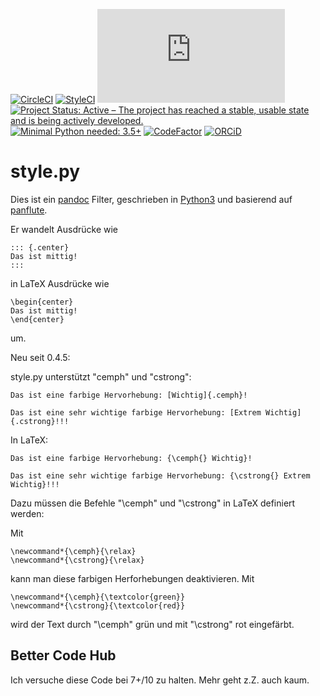 [![CircleCI](https://circleci.com/gh/NMarkgraf/style.py.svg?style=svg)](https://circleci.com/gh/NMarkgraf/style.py)
[![StyleCI](https://styleci.io/repos/126166922/shield?branch=master)](https://styleci.io/repos/126166922)
[![BCH compliance](https://bettercodehub.com/edge/badge/NMarkgraf/style.py?branch=master)](https://bettercodehub.com/)
[![Project Status: Active – The project has reached a stable, usable state and is being actively developed.](http://www.repostatus.org/badges/latest/active.svg)](http://www.repostatus.org/#active)
[![Minimal Python needed: 3.5+](https://img.shields.io/badge/Python-3.5%2B-brightgreen.svg)](https://www.python.org)
[![CodeFactor](https://www.codefactor.io/repository/github/nmarkgraf/style.py/badge)](https://www.codefactor.io/repository/github/nmarkgraf/style.py)
[![ORCiD](https://img.shields.io/badge/ORCiD-0000--0003--2007--9695-green.svg)](https://orcid.org/0000-0003-2007-9695)


# style.py

Dies ist ein [pandoc](https://pandoc.org) Filter, geschrieben in [Python3](https://www.python.org) und basierend auf [panflute](https://github.com/sergiocorreia/panflute).

Er wandelt Ausdrücke wie 

```
::: {.center}
Das ist mittig!
:::
```

in LaTeX Ausdrücke wie

```
\begin{center}
Das ist mittig!
\end{center}
```
um.


Neu seit 0.4.5:

style.py unterstützt "cemph" und "cstrong":

```
Das ist eine farbige Hervorhebung: [Wichtig]{.cemph}!

Das ist eine sehr wichtige farbige Hervorhebung: [Extrem Wichtig]{.cstrong}!!!
```

In LaTeX:

```
Das ist eine farbige Hervorhebung: {\cemph{} Wichtig}!

Das ist eine sehr wichtige farbige Hervorhebung: {\cstrong{} Extrem Wichtig}!!!
```

Dazu müssen die Befehle "\cemph" und "\cstrong" in LaTeX definiert werden:

Mit
```
\newcommand*{\cemph}{\relax}
\newcommand*{\cstrong}{\relax}
```

kann man diese farbigen Herforhebungen deaktivieren. Mit

```
\newcommand*{\cemph}{\textcolor{green}}
\newcommand*{\cstrong}{\textcolor{red}}
```

wird der Text durch "\cemph" grün und mit "\cstrong" rot eingefärbt.


## Better Code Hub

Ich versuche diese Code bei 7+/10 zu halten. Mehr geht z.Z. auch kaum.
